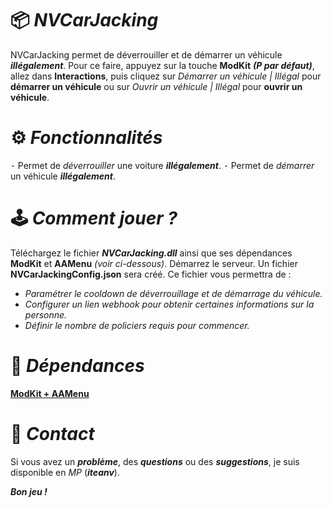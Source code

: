 # 📦 ***NVCarJacking***
NVCarJacking permet de déverrouiller et de démarrer un véhicule ***illégalement***. Pour ce faire, appuyez sur la touche **ModKit** ***(P par défaut)***, allez dans **Interactions**, puis cliquez sur *Démarrer un véhicule | Illégal* pour **démarrer un véhicule** ou sur *Ouvrir un véhicule | Illégal* pour **ouvrir un véhicule**.

# ⚙️ ***Fonctionnalités***
⁃ Permet de *déverrouiller* une voiture ***illégalement***. 
⁃ Permet de *démarrer* un véhicule ***illégalement***.

# 🕹️ ***Comment jouer ?***
Téléchargez le fichier ***NVCarJacking.dll*** ainsi que ses dépendances **ModKit** et **AAMenu** *(voir ci-dessous)*.
Démarrez le serveur. Un fichier **NVCarJackingConfig.json** sera créé.
Ce fichier vous permettra de :
- *Paramétrer le cooldown de déverrouillage et de démarrage du véhicule.*
- *Configurer un lien webhook pour obtenir certaines informations sur la personne.*
- *Définir le nombre de policiers requis pour commencer.*
# 📒 ***Dépendances***
**[ModKit + AAMenu]([https://github.com/IteaNV/NVAvis/releases](https://github.com/Aarnow/NovaLife_ModKit-Releases/releases/latest))**

# 🎫 ***Contact***
Si vous avez un ***problème***, des ***questions*** ou des ***suggestions***, je suis disponible en *MP* (***iteanv***).

***Bon jeu !***
